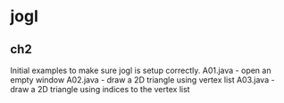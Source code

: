 # jogl

## ch2

Initial examples to make sure jogl is setup correctly.
A01.java - open an empty window
A02.java - draw a 2D triangle using vertex list
A03.java - draw a 2D triangle using indices to the vertex list

